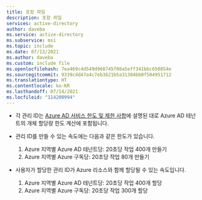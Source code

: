 ```yaml
---
title: 포함 파일
description: 포함 파일
services: active-directory
author: daveba
ms.service: active-directory
ms.subservice: msi
ms.topic: include
ms.date: 07/13/2021
ms.author: daveba
ms.custom: include file
ms.openlocfilehash: 7ea469c4d549d968745f08a5eff341bbc650854e
ms.sourcegitcommit: 9339c4d47a4c7eb3621b5a31384bb0f504951712
ms.translationtype: HT
ms.contentlocale: ko-KR
ms.lasthandoff: 07/14/2021
ms.locfileid: "114200994"
---
```

- 각 관리 ID는 [Azure AD 서비스 한도 및 제한 사항](../articles/active-directory/enterprise-users/directory-service-limits-restrictions.md)에 설명된 대로 Azure AD 테넌트의 개체 할당량 한도 계산에 포함됩니다.
-   관리 ID를 만들 수 있는 속도에는 다음과 같은 한도가 있습니다.

    1. Azure 지역별 Azure AD 테넌트당: 20초당 작업 400개 만들기
    2. Azure 지역별 Azure 구독당: 20초당 작업 80개 만들기

-   사용자가 할당한 관리 ID가 Azure 리소스와 함께 할당될 수 있는 속도입니다.

    1. Azure 지역별 Azure AD 테넌트당: 20초당 작업 400개 할당
    2. Azure 지역별 Azure 구독당: 20초당 작업 300개 할당




